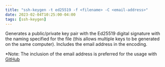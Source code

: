 ```yaml
---
title: "ssh-keygen -t ed25519 -f <filename> -C <email-address>"
date: 2023-02-04T10:25:00-04:00
tags: [ssh-keygen]
---
```

Generates a public/private key pair with the Ed25519 digital signature with the naming specified for the file (this allows multiple keys to be generated on the same computer).  Includes the email address in the encoding.

*Note: The inclusion of the email address is preferred for the usage with [GitHub](https://github.com/)